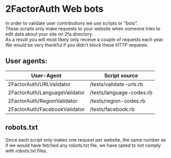# 2FactorAuth Web bots

In order to validate user contributions we use scripts or "bots".  
These scripts only make requests to your website when someone tries to edit data about your site on 2fa.directory.   
As a result you will most likely only receive a couple of requests each year. We would be very thankful if you didn't
block these HTTP requests.

## User agents:

| User-Agent                    | Script source            |
|-------------------------------|--------------------------|
| 2FactorAuth/URLValidator      | /tests/validate-urls.rb  |
| 2FactorAuth/LanguageValidator | /tests/language-codes.rb |
| 2FactorAuth/RegionValidator   | /tests/region-codes.rb   |
| 2FactorAuth/FacebookValidator | /tests/facebook.rb       |

## robots.txt

Since each script only makes one request per website, the same number as if we would have fetched any robots.txt file,
we have opted to not comply with robots.txt files.
